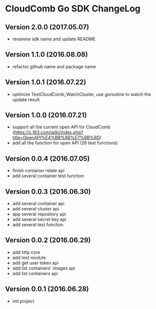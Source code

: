 # CloudComb Go SDK ChangeLog

## Version 2.0.0 (2017.05.07)
+ renanme sdk name and update README

## Version 1.1.0 (2016.08.08)
* refactor github name and package name

## Version 1.0.1 (2016.07.22)
* optimize TestCloudComb_WatchCluster, use goroutine to watch the update result

## Version 1.0.0 (2016.07.21)
+ support all the current open API for CloudComb (https://c.163.com/wiki/index.php?title=OpenAPI%E4%BB%8B%E7%BB%8D)
+ add all the function for open API (26 test functions)

## Version 0.0.4 (2016.07.05)
+ finish container relate api
+ add several container test function


## Version 0.0.3 (2016.06.30)
+ add several container api
+ add several cluster api
+ app several repository api
+ add several secret key api
+ add several test function

## Version 0.0.2 (2016.06.29)
+ add http core
+ add test module
+ add get user token api
+ add list containers' images api
+ add list containers api

## Version 0.0.1 (2016.06.28)
+ init project